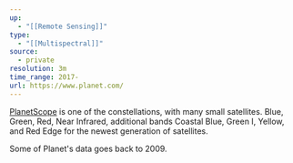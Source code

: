 ```yaml
---
up:
  - "[[Remote Sensing]]"
type:
  - "[[Multispectral]]"
source:
  - private
resolution: 3m
time_range: 2017-
url: https://www.planet.com/
---
```

[PlanetScope](https://docs.sentinel-hub.com/api/latest/data/planet/planet-scope/) is one of the constellations, with many small satellites. Blue, Green, Red, Near Infrared, additional bands Coastal Blue, Green I, Yellow, and Red Edge for the newest generation of satellites.


Some of Planet's data goes back to 2009.